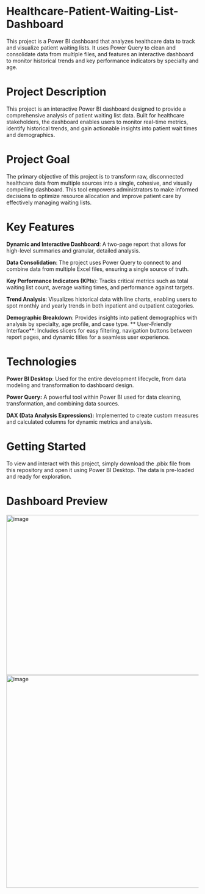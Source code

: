 # Healthcare-Patient-Waiting-List-Dashboard
This project is a Power BI dashboard that analyzes healthcare data to track and visualize patient waiting lists. It uses Power Query to clean and consolidate data from multiple files, and features an interactive dashboard to monitor historical trends and key performance indicators by specialty and age.


# Project Description
This project is an interactive Power BI dashboard designed to provide a comprehensive analysis of patient waiting list data. Built for healthcare stakeholders, the dashboard enables users to monitor real-time metrics, identify historical trends, and gain actionable insights into patient wait times and demographics.

# Project Goal
The primary objective of this project is to transform raw, disconnected healthcare data from multiple sources into a single, cohesive, and visually compelling dashboard. This tool empowers administrators to make informed decisions to optimize resource allocation and improve patient care by effectively managing waiting lists.

# Key Features
**Dynamic and Interactive Dashboard**: A two-page report that allows for high-level summaries and granular, detailed analysis.

**Data Consolidation**: The project uses Power Query to connect to and combine data from multiple Excel files, ensuring a single source of truth.

**Key Performance Indicators (KPIs**): Tracks critical metrics such as total waiting list count, average waiting times, and performance against targets.

**Trend Analysis**: Visualizes historical data with line charts, enabling users to spot monthly and yearly trends in both inpatient and outpatient categories.

**Demographic Breakdown**: Provides insights into patient demographics with analysis by specialty, age profile, and case type.
**
User-Friendly Interface**: Includes slicers for easy filtering, navigation buttons between report pages, and dynamic titles for a seamless user experience.

# Technologies
**Power BI Desktop**: Used for the entire development lifecycle, from data modeling and transformation to dashboard design.

**Power Query:** A powerful tool within Power BI used for data cleaning, transformation, and combining data sources.

**DAX (Data Analysis Expressions):** Implemented to create custom measures and calculated columns for dynamic metrics and analysis.

# Getting Started
To view and interact with this project, simply download the .pbix file from this repository and open it using Power BI Desktop. The data is pre-loaded and ready for exploration.

# Dashboard Preview
<img width="741" height="419" alt="image" src="https://github.com/user-attachments/assets/98d41551-fb47-469e-9be3-5b503699feb8" />


<img width="998" height="557" alt="image" src="https://github.com/user-attachments/assets/74eb6aec-3ba0-43e6-ad5a-2e8eb4dd53bf" />



